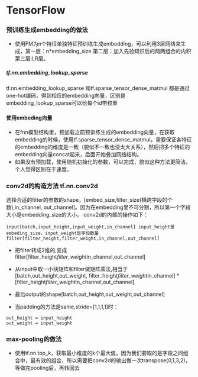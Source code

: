 # TensorFlow
### 预训练生成embedding的做法
* 使用FM为n个特征单独特征预训练生成embedding，可以利用3层网络来生成，第一层：n*embedding_size 第二层：加入先验知识后的两两组合的内积 第三层:LR层。

##### tf.nn.embedding_lookup_sparse
tf.nn.embedding_lookup_sparse 和tf.sparse_tensor_dense_matmul 都是通过one-hot编码，得到相应的embedding向量，区别是 embedding_lookup_sparse可以给每个id带权重
#### 使用embeding向量
* 在fnn模型结构里，预加载之前预训练生成的embedding向量，在获取embedding的时候，使用tf.sparse_tensor_dense_matmul，需要保证各特征的embedding的维度是一致（貌似不一致也没太大关系），然后把多个特征的embedding向量concat起来，后面开始叠加网络结构。
* 如果没有预加载，使用随机初始化的参数，可以完成，貌似这种方法更简洁。个人觉得区别在于速度。



### conv2d的构造方法 tf.nn.conv2d
选择合适的filter的参数的shape，[embed_size,filter_size(横跨字段的个数),in_channel, out_channel]。因为在embedding里不可分割，所以第一个字段大小是embedding_size的大小。 conv2d的内部的操作如下：
```
input[batch,input_height,input_weight,in_channel] input_height是embeding_size，input_weight是字段数量
filter[filter_height,filter_weight,in_channel,out_channel]
```

* 把filter转成2维的,变成filter[filter_height*filter_weight*in_channel,out_channel] 
* 从input中取一小块矩阵和filter做矩阵乘法,相当于[batch,out_height,out_weight, filter_height*filter_weight*in_channel] * [filter_height*filter_weight*in_channel,out_channel]
* 最后output的shape[batch,out_height,out_weight,out_channel]

* 当padding的方法是same,stride=[1,1,1,1]时：
```
out_height = input_height 
out_weight = input_weight
```

### max-pooling的做法
* 使用tf.nn.top_k，获取最小维度的k个最大值。因为我们要取的是字段之间组合中，最有效的组合，所以需要把conv2d的输出做一次transpose(0,1,3,2)，等做完pooling后，再转回去





